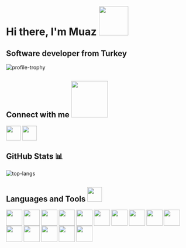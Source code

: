 # Hi there, I'm Muaz <img src="https://raw.githubusercontent.com/MartinHeinz/MartinHeinz/master/wave.gif"  width="80">

## Software developer from Turkey
![profile-trophy](https://github-profile-trophy.vercel.app/?username=muazmemis&row=1&margin-w=5&margin-h=5&theme=onedark "Muaz Memis Profile Trophy")

## Connect with me <img src='https://raw.githubusercontent.com/ShahriarShafin/ShahriarShafin/main/Assets/handshake.gif' width="100">
<p>
<a href = 'https://linkedin.com/in/muazmemis'> <img width = '40px' align= 'center' src="https://raw.githubusercontent.com/rahulbanerjee26/githubAboutMeGenerator/main/icons/linked-in-alt.svg"/></a>  
<a href = 'https://discord.gg/muazmemis#9397'> <img width = '40px' align= 'center' src="https://raw.githubusercontent.com/rahulbanerjee26/githubAboutMeGenerator/main/icons/discord.svg"/></a>
</p>
  
## GitHub Stats 📊
![top-langs](https://github-readme-stats.vercel.app/api/top-langs/?username=muazmemis&hide=python&layout=compact&show_icons=true&theme=tokyonight "Muaz Memis")

## Languages and Tools  <img src = "https://media2.giphy.com/media/QssGEmpkyEOhBCb7e1/giphy.gif?cid=ecf05e47a0n3gi1bfqntqmob8g9aid1oyj2wr3ds3mg700bl&rid=giphy.gif" width = 40>
<p>  
<img width ='44px' align='center' src ='https://raw.githubusercontent.com/rahulbanerjee26/githubAboutMeGenerator/main/icons/java.svg'>
<img width ='44px' align='center' src ='https://raw.githubusercontent.com/rahulbanerjee26/githubAboutMeGenerator/main/icons/spring.svg'>
<img width ='44px' align='center' src ='https://raw.githubusercontent.com/rahulbanerjee26/githubAboutMeGenerator/main/icons/csharp.svg'>
<img width ='44px' align='center' src ='https://raw.githubusercontent.com/rahulbanerjee26/githubAboutMeGenerator/main/icons/reactjs.svg'>
<img width ='44px' align='center' src ='https://raw.githubusercontent.com/rahulbanerjee26/githubAboutMeGenerator/main/icons/docker.svg'>
<img width ='44px' align='center' src ='https://raw.githubusercontent.com/rahulbanerjee26/githubAboutMeGenerator/main/icons/elasticsearch.svg'>
<img width ='44px' align='center' src ='https://raw.githubusercontent.com/rahulbanerjee26/githubAboutMeGenerator/main/icons/redis.svg'>
<img width ='44px' align='center' src ='https://raw.githubusercontent.com/rahulbanerjee26/githubAboutMeGenerator/main/icons/kafka.svg'>
<img width ='44px' align='center' src ='https://raw.githubusercontent.com/rahulbanerjee26/githubAboutMeGenerator/main/icons/rabbitmq.svg'>
<img width ='44px' align='center' src ='https://raw.githubusercontent.com/rahulbanerjee26/githubAboutMeGenerator/main/icons/postgresql.svg'>
<img width ='44px' align='center' src ='https://raw.githubusercontent.com/rahulbanerjee26/githubAboutMeGenerator/main/icons/graphql.svg'>
<img width ='44px' align='center' src ='https://raw.githubusercontent.com/rahulbanerjee26/githubAboutMeGenerator/main/icons/heroku.svg'>
<img width ='44px' align='center' src ='https://raw.githubusercontent.com/rahulbanerjee26/githubAboutMeGenerator/main/icons/postman.svg'>
<img width ='44px' align='center' src ='https://raw.githubusercontent.com/rahulbanerjee26/githubAboutMeGenerator/main/icons/git.svg'>  
<img width ='44px' align='center' src ='https://raw.githubusercontent.com/rahulbanerjee26/githubAboutMeGenerator/main/icons/unity.svg'>
</p>
